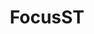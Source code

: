 ---
title: FocusST
crosslinks:
- u_imguralbumbot
- youtubefactsbot
- AutoDetailing
- youtubot
- NoStupidQuestions
- Roadcam
- john_yukis_bots
- plastidip
- Shitty_Car_Mods
- metric_units
- oldpeoplefacebook
- personalfinance
- miata
- xkcd
- longbeach
- 106apvr
- nocontext
- livven
- ATBGE
- Dashcam
---